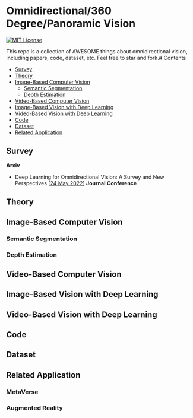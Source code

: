 # Omnidirectional/360 Degree/Panoramic Vision

[![MIT License](https://img.shields.io/badge/license-MIT-green.svg)](https://opensource.org/licenses/MIT) 

This repo is a collection of AWESOME things about omnidirectional vision, including papers, code, dataset, etc. Feel free to star and fork.# Contents

- [Survey](#Survey)
- [Theory](#Theory)
- [Image-Based Computer Vision](#Image-Based-Computer-Vision)
  - [Semantic Segmentation](#Semantic-Segmentation)
  - [Depth Estimation](#Depth-Estimation)
- [Video-Based Computer Vision](#Video-Based-Computer-Vision)
- [Image-Based Vision with Deep Learning](#Image-Based-Vision-with-Deep-Learning)
- [Video-Based Vision with Deep Learning](#Video-Based-Vision-with-Deep-Learning)
- [Code](#Code)
- [Dataset](#Dataset)
- [Related Application](#Related-Application)


## Survey
**Arxiv**
- Deep Learning for Omnidirectional Vision: A Survey and New Perspectives [[24 May 2022]](https://arxiv.org/abs/2205.10468)
**Journal**
**Conference**
## Theory
## Image-Based Computer Vision
### Semantic Segmentation
### Depth Estimation
## Video-Based Computer Vision
## Image-Based Vision with Deep Learning
## Video-Based Vision with Deep Learning
## Code
## Dataset
## Related Application
### MetaVerse
### Augmented Reality
